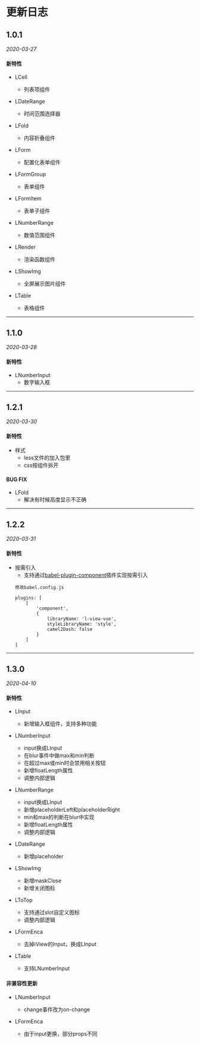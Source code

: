 # 更新日志

## 1.0.1

*2020-03-27*

#### 新特性

- LCell
    - 列表项组件

- LDateRange
    - 时间范围选择器

- LFold
    - 内容折叠组件

- LForm
    - 配置化表单组件

- LFormGroup
    - 表单组件

- LFormItem
    - 表单子组件

- LNumberRange
    - 数值范围组件

- LRender
    - 渲染函数组件

- LShowImg
    - 全屏展示图片组件

- LTable
    - 表格组件

***
## 1.1.0

*2020-03-28*

#### 新特性

- LNumberInput
    - 数字输入框

***
## 1.2.1

*2020-03-30*

#### 新特性

- 样式
    - less文件的加入包里
    - css按组件拆开

#### BUG FIX

- LFold
    - 解决有时候高度显示不正确

***
## 1.2.2

*2020-03-31*

#### 新特性

- 按需引入
    - 支持通过[babel-plugin-component](https://github.com/ElementUI/babel-plugin-component)插件实现按需引入  
    ```
    修改babel.config.js

    plugins: [
        [
            'component',
            {
                libraryName: 'l-view-vue',
                styleLibraryName: 'style',
                camel2Dash: false
            }  
        ]
    ]
    ```

***
## 1.3.0

*2020-04-10*

#### 新特性

- LInput
    - 新增输入框组件，支持多种功能

- LNumberInput
    - input换成LInput
    - 在blur事件中做max和min判断
    - 在超过max或min时会禁用相关按钮
    - 新增floatLength属性
    - 调整内部逻辑

- LNumberRange
    - input换成LInput
    - 新增placeholderLeft和placeholderRight
    - min和max的判断在blur中实现
    - 新增floatLength属性
    - 调整内部逻辑

- LDateRange
    - 新增placeholder

- LShowImg
    - 新增maskClose
    - 新增关闭图标

- LToTop
    - 支持通过slot自定义图标
    - 调整内部逻辑

- LFormEnca
    - 去掉iView的Input，换成LInput

- LTable
    - 支持LNumberInput

#### 非兼容性更新

- LNumberInput
    - change事件改为on-change

- LFormEnca
    - 由于input更换，部分props不同
